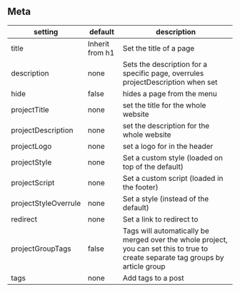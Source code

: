 ## Meta

| setting              | default         | description                                                                                                                       |
| -------------------- | --------------- | --------------------------------------------------------------------------------------------------------------------------------- |
| title                | Inherit from h1 | Set the title of a page                                                                                                           |
| description          | none            | Sets the description for a specific page, overrules projectDescription when set                                                   |
| hide                 | false           | hides a page from the menu                                                                                                        |
| projectTitle         | none            | set the title for the whole website                                                                                               |
| projectDescription   | none            | set the description for the whole website                                                                                         |
| projectLogo          | none            | set a logo for in the header                                                                                                      |
| projectStyle         | none            | Set a custom style (loaded on top of the default)                                                                                 |
| projectScript        | none            | Set a custom script (loaded in the footer)                                                                                        |
| projectStyleOverrule | none            | Set a style (instead of the default)                                                                                              |
| redirect             | none            | Set a link to redirect to                                                                                                         |
| projectGroupTags     | false           | Tags will automatically be merged over the whole project, you can set this to true to create separate tag groups by article group |
| tags                 | none            | Add tags to a post                                                                                                                |
